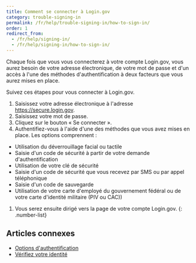 ```yaml
---
title: Comment se connecter à Login.gov
category: trouble-signing-in
permalink: /fr/help/trouble-signing-in/how-to-sign-in/
order: 1
redirect_from:
  - /fr/help/signing-in/
  - /fr/help/signing-in/how-to-sign-in/
---
```

Chaque fois que vous vous connecterez à votre compte Login.gov, vous aurez besoin de votre adresse électronique, de votre mot de passe et d'un accès à l'une des méthodes d'authentification à deux facteurs que vous aurez mises en place.

Suivez ces étapes pour vous connecter à Login.gov.

1. Saisissez votre adresse électronique à l'adresse <https://secure.login.gov>.
2. Saisissez votre mot de passe.
3. Cliquez sur le bouton « Se connecter ».
4. Authentifiez-vous à l'aide d'une des méthodes que vous avez mises en place. Les options comprennent :

* Utilisation du déverrouillage facial ou tactile
* Saisie d'un code de sécurité à partir de votre demande d'authentification
* Utilisation de votre clé de sécurité
* Saisie d'un code de sécurité que vous recevez par SMS ou par appel téléphonique
* Saisie d'un code de sauvegarde
* Utilisation de votre carte d'employé du gouvernement fédéral ou de votre carte d'identité militaire (PIV ou CAC))

1. Vous serez ensuite dirigé vers la page de votre compte Login.gov.
   {: .number-list}

## Articles connexes

* [Options d'authentification](/fr/help/get-started/authentication-options/)
* [Vérifiez votre identité](/fr/help/verify-your-identity/how-to-verify-your-identity/)